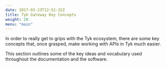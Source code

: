 ```yaml
---
date: 2017-03-23T12:52:32Z
title: Tyk Gateway Key Concepts
weight: 20
menu: "main"
---
```


In order to really get to grips with the Tyk ecosystem, there are some key concepts that, once grasped, make working with APIs in Tyk much easier.

This section outlines some of the key ideas and vocabulary used throughout the documentation and the software.

